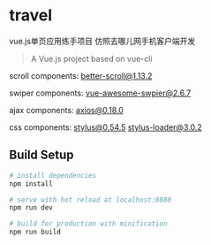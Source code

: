# travel

vue.js单页应用练手项目 仿照去哪儿网手机客户端开发 

> A Vue.js project based on vue-cli

scroll components: better-scroll@1.13.2

swiper components: vue-awesome-swpier@2.6.7

ajax components: axios@0.18.0

css components: stylus@0.54.5 stylus-loader@3.0.2

## Build Setup

``` bash
# install dependencies
npm install

# serve with hot reload at localhost:8080
npm run dev

# build for production with minification
npm run build



